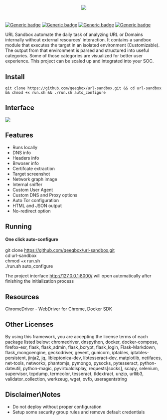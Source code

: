 <p align="center"> <img src="https://raw.githubusercontent.com/qeeqbox/url-sandbox/master/readme/url-sandbox.png"></p>

#
[![Generic badge](https://img.shields.io/badge/dynamic/json.svg?url=https://raw.githubusercontent.com/qeeqbox/url-sandbox/master/info&label=version&query=$.version&colorB=blue&style=flat-square)](https://github.com/qeeqbox/url-sandbox/blob/master/changes.md)  [![Generic badge](https://img.shields.io/badge/dynamic/json.svg?url=https://raw.githubusercontent.com/qeeqbox/url-sandbox/master/info&label=build&query=$.dockercomposebuild&colorB=green&style=flat-square)](https://github.com/qeeqbox/url-sandbox/blob/master/changes.md) [![Generic badge](https://img.shields.io/badge/dynamic/json.svg?url=https://raw.githubusercontent.com/qeeqbox/url-sandbox/master/info&label=test&query=$.automatedtest&colorB=green&style=flat-square)](https://github.com/qeeqbox/url-sandbox/blob/master/changes.md) [![Generic badge](https://img.shields.io/static/v1?label=%F0%9F%91%8D&message=!&color=yellow&style=flat-square)](https://github.com/qeeqbox/url-sandbox/stargazers)

URL Sandbox automate the daily task of analyzing URL or Domains internally without external resources' interaction. It contains a sandbox module that executes the target in an isolated environment (Customizable). The output from that environment is parsed and structured into useful categories. Some of those categories are visualized for better user experience. This project can be scaled up and integrated into your SOC.

## Install
```git clone https://github.com/qeeqbox/url-sandbox.git && cd url-sandbox && chmod +x run.sh && ./run.sh auto_configure```

## Interface
<img src="https://raw.githubusercontent.com/qeeqbox/url-sandbox/master/readme/intro.gif" style="max-width:768px"/>

## Features  
<ul>
<li>Runs locally</li>
<li>DNS info</li>
<li>Headers info</li>
<li>Brwoser info</li>
<li>Certifcate extraction</li>
<li>Target screenshot</li>
<li>Network graph image</li>
<li>Internal sniffer</li>
<li>Custom User Agent</li>
<li>Custom DNS and Proxy options</li>
<li>Auto Tor configuration</li>
<li>HTML and JSON output</li>
<li>No-redirect option</li>
</ul>

## Running
#### One click auto-configure
git clone https://github.com/qeeqbox/url-sandbox.git <br>
cd url-sandbox <br>
chmod +x run.sh <br>
./run.sh auto_configure <br>

The project interface http://127.0.0.1:8000/ will open automatically after finishing the initialization process

## Resources
ChromeDriver - WebDriver for Chrome, Docker SDK

## Other Licenses
By using this framework, you are accepting the license terms of each package listed below:
chromedriver, dnspython, docker, docker-compose, firefox-esr, flask, flask_admin, flask_bcrypt, flask_login, Flask-Markdown, flask_mongoengine, geckodriver, gevent, gunicorn, iptables, iptables-persistent, jinja2, jq, libleptonica-dev, libtesseract-dev, matplotlib, netifaces, net-tools, networkx, phantomjs, pymongo, pysocks, pytesseract, python-dateutil, python-magic, pyvirtualdisplay, requests[socks], scapy, selenium, supervisor, tcpdump, termcolor, tesseract, tldextract, unzip, urllib3, validator_collection, werkzeug, wget, xvfb, useragentstring

## Disclaimer\Notes
- Do not deploy without proper configuration
- Setup some security group rules and remove default credentials
